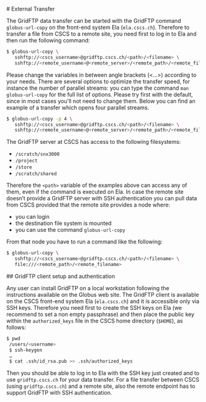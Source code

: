# External Transfer

The GridFTP data transfer can be started with the GridFTP command `globus-url-copy` on the front-end system Ela (`ela.cscs.ch`). Therefore to transfer a file from CSCS to a remote site, you need first to log in to Ela and then run the following command:
```bash
$ globus-url-copy \
   sshftp://<cscs_username>@gridftp.cscs.ch/<path>/<filename> \ 
   sshftp://<remote_username>@<remote_server>/<remote_path>/<remote_filename>
```

Please change the variables in between angle brackets (<...>) according to your needs.
There are several options to optimize the transfer speed, for instance the number of parallel streams: you can type the command `man globus-url-copy` for the full list of options.
Please try first with the default, since in most cases you'll not need to change them. Below you can find an example of a transfer which opens four parallel streams.
```bash
$ globus-url-copy -p 4 \
   sshftp://<cscs_username>@gridftp.cscs.ch/<path>/<filename> \
   sshftp://<remote_username>@<remote_server>/<remote_path>/<remote_filename>
```

The GridFTP server at CSCS has access to the following filesystems:
 * `/scratch/snx3000`
 * `/project`
 * `/store`
 * `/scratch/shared`

Therefore the `<path>` variable of the examples above can access any of them, even if the command is executed on Ela. 
In case the remote site doesn’t provide a GridFTP server with SSH authentication you can pull data from CSCS provided that the remote site provides a node where: 
  * you can login
  * the destination file system is mounted
  * you can use the command `globus-url-copy`

From that node you have to run a command like the following:
```bash
$ globus-url-copy \ 
   sshftp://<cscs_username>@gridftp.cscs.ch/<path>/<filename> \ 
   file:///<remote_path>/<remote_filename>
```

## GridFTP client setup and authentication

Any user can install GridFTP on a local workstation following the instructions available on the Globus web site. The GridFTP client is available on the CSCS front-end system Ela (`ela.cscs.ch`) and it is accessible only via SSH keys.
Therefore you need first to create the SSH keys on Ela (we recommend to set a non empty passphrase) and then place the public key within the `authorized_keys` file in the CSCS home directory (`$HOME`), as follows:
```bash
$ pwd
 /users/<username>
 $ ssh-keygen
 …
 $ cat .ssh/id_rsa.pub >> .ssh/authorized_keys 
```

Then you should be able to log in to Ela with the SSH key just created and to use `gridftp.cscs.ch` for your data transfer.
For a file transfer between CSCS (using `gridftp.cscs.ch`) and a remote site, also the remote endpoint has to support GridFTP with SSH authentication.
